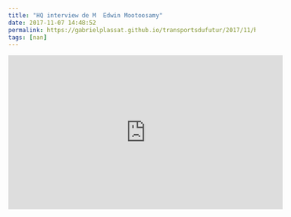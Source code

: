 ```yaml
---
title: "HQ interview de M  Edwin Mootoosamy"
date: 2017-11-07 14:48:52
permalink: https://gabrielplassat.github.io/transportsdufutur/2017/11/hq-interview-de-m-edwin-mootoosamy.html
tags: [nan]
---
```


<iframe width="560" height="315" src="https://www.youtube.com/embed/XJGbTbSqFeg" frameborder="0" allowfullscreen></iframe>
